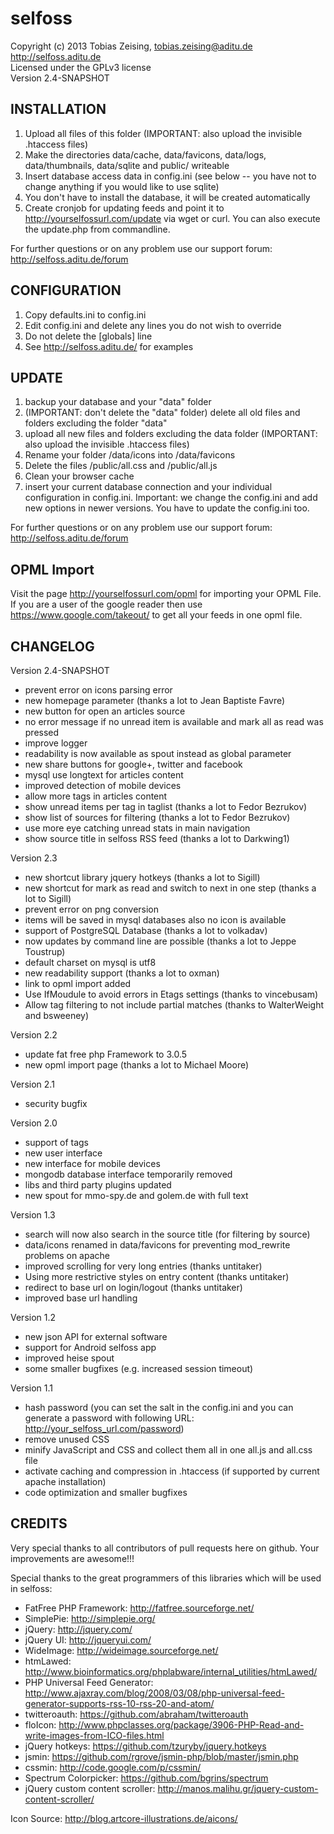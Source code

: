selfoss
=======

Copyright (c) 2013 Tobias Zeising, tobias.zeising@aditu.de  
http://selfoss.aditu.de  
Licensed under the GPLv3 license  
Version 2.4-SNAPSHOT


INSTALLATION
------------

1. Upload all files of this folder (IMPORTANT: also upload the invisible .htaccess files)
2. Make the directories data/cache, data/favicons, data/logs, data/thumbnails, data/sqlite and public/ writeable
3. Insert database access data in config.ini (see below -- you have not to change anything if you would like to use sqlite)
3. You don't have to install the database, it will be created automatically
4. Create cronjob for updating feeds and point it to http://yourselfossurl.com/update via wget or curl. You can also execute the update.php from commandline.

For further questions or on any problem use our support forum: http://selfoss.aditu.de/forum

CONFIGURATION
-------------

1. Copy defaults.ini to config.ini
2. Edit config.ini and delete any lines you do not wish to override
3. Do not delete the [globals] line
4. See http://selfoss.aditu.de/ for examples


UPDATE
------

1. backup your database and your "data" folder
2. (IMPORTANT: don't delete the "data" folder) delete all old files and folders excluding the folder "data"
3. upload all new files and folders excluding the data folder (IMPORTANT: also upload the invisible .htaccess files)
4. Rename your folder /data/icons into /data/favicons
5. Delete the files /public/all.css and /public/all.js
6. Clean your browser cache
7. insert your current database connection and your individual configuration in config.ini. Important: we change the config.ini and add new options in newer versions. You have to update the config.ini too.

For further questions or on any problem use our support forum: http://selfoss.aditu.de/forum


OPML Import
-----------

Visit the page http://yourselfossurl.com/opml for importing your OPML File. If you are a user of the google reader then use https://www.google.com/takeout/ to get all your feeds in one opml file.


CHANGELOG
---------

Version 2.4-SNAPSHOT
* prevent error on icons parsing error
* new homepage parameter (thanks a lot to Jean Baptiste Favre)
* new button for open an articles source
* no error message if no unread item is available and mark all as read was pressed
* improve logger
* readability is now available as spout instead as global parameter
* new share buttons for google+, twitter and facebook
* mysql use longtext for articles content
* improved detection of mobile devices
* allow more tags in articles content
* show unread items per tag in taglist (thanks a lot to Fedor Bezrukov)
* show list of sources for filtering (thanks a lot to Fedor Bezrukov)
* use more eye catching unread stats in main navigation
* show source title in selfoss RSS feed (thanks a lot to Darkwing1)

Version 2.3
* new shortcut library jquery hotkeys (thanks a lot to Sigill)
* new shortcut for mark as read and switch to next in one step (thanks a lot to Sigill)
* prevent error on png conversion
* items will be saved in mysql databases also no icon is available
* support of PostgreSQL Database (thanks a lot to volkadav)
* now updates by command line are possible (thanks a lot to Jeppe Toustrup)
* default charset on mysql is utf8
* new readability support (thanks a lot to oxman)
* link to opml import added
* Use IfMoudule to avoid errors in Etags settings (thanks to vincebusam)
* Allow tag filtering to not include partial matches (thanks to WalterWeight and bsweeney)

Version 2.2
* update fat free php Framework to 3.0.5
* new opml import page (thanks a lot to Michael Moore)

Version 2.1
* security bugfix

Version 2.0
* support of tags
* new user interface
* new interface for mobile devices
* mongodb database interface temporarily removed
* libs and third party plugins updated
* new spout for mmo-spy.de and golem.de with full text

Version 1.3
* search will now also search in the source title (for filtering by source)
* data/icons renamed in data/favicons for preventing mod_rewrite problems on apache
* improved scrolling for very long entries (thanks untitaker)
* Using more restrictive styles on entry content (thanks untitaker)
* redirect to base url on login/logout (thanks untitaker)
* improved base url handling

Version 1.2
* new json API for external software
* support for Android selfoss app
* improved heise spout
* some smaller bugfixes (e.g. increased session timeout)

Version 1.1
* hash password (you can set the salt in the config.ini and you can generate a password with following URL: http://your_selfoss_url.com/password)
* remove unused CSS
* minify JavaScript and CSS and collect them all in one all.js and all.css file
* activate caching and compression in .htaccess (if supported by current apache installation)
* code optimization and smaller bugfixes


CREDITS
-------

Very special thanks to all contributors of pull requests here on github. Your improvements are awesome!!!

Special thanks to the great programmers of this libraries which will be used in selfoss:

* FatFree PHP Framework: http://fatfree.sourceforge.net/
* SimplePie: http://simplepie.org/
* jQuery: http://jquery.com/
* jQuery UI: http://jqueryui.com/
* WideImage: http://wideimage.sourceforge.net/
* htmLawed: http://www.bioinformatics.org/phplabware/internal_utilities/htmLawed/
* PHP Universal Feed Generator: http://www.ajaxray.com/blog/2008/03/08/php-universal-feed-generator-supports-rss-10-rss-20-and-atom/
* twitteroauth: https://github.com/abraham/twitteroauth
* floIcon: http://www.phpclasses.org/package/3906-PHP-Read-and-write-images-from-ICO-files.html
* jQuery hotkeys: https://github.com/tzuryby/jquery.hotkeys
* jsmin: https://github.com/rgrove/jsmin-php/blob/master/jsmin.php
* cssmin: http://code.google.com/p/cssmin/
* Spectrum Colorpicker: https://github.com/bgrins/spectrum
* jQuery custom content scroller: http://manos.malihu.gr/jquery-custom-content-scroller/

Icon Source: http://blog.artcore-illustrations.de/aicons/
